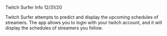Twitch Surfer Info
12/31/20

Twitch Surfer attempts to predict and display the upcoming schedules of streamers. The app allows you to login with your twitch account, and it will display the schedules of streamers you follow.